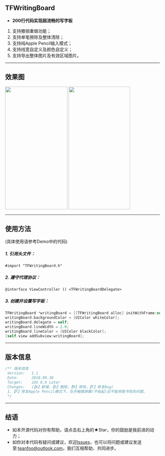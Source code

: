 ## TFWritingBoard
* **200行代码实现超流畅的写字板**
1. 支持撤销重做功能；
2. 支持单笔擦除及整体清除；
3. 支持纯Apple Pencil输入模式；
4. 支持线宽自定义及颜色自定义；
5. 支持导出整体图片及有效区域图片。

------------

## 效果图
<img src="https://github.com/teanfoo/TFWritingBoard/blob/master/Images/demo.jpeg" width="203" height="400"> <img src="https://github.com/teanfoo/TFWritingBoard/blob/master/Images/demo.gif" width="200" height="400">

------------

## 使用方法 
(具体使用请参考Demo中的代码)
##### 1. 引用头文件：
`#import "TFWritingBoard.h"`
##### 2. 遵守代理协议：
`@interface ViewController () <TFWritingBoardDelegate>`
##### 3. 创建并设置写字板：
```objective-c
TFWritingBoard *writingBoard = [[TFWritingBoard alloc] initWithFrame:self.view.bounds];
writingBoard.backgroundColor = [UIColor whiteColor];
writingBoard.delegate = self;
writingBoard.lineWidth = 2.0;
writingBoard.lineColor = [UIColor blackColor];
[self.view addSubview:writingBoard];
```
------------
## 版本信息
```objective-c
/** 版本信息
 Version:   1.1
 Date:      2018.09.30
 Target:    iOS 8.0 Later
 Changes:   (【A】新增，【D】删除，【M】修改，【F】修复Bug)
 1.【F】修复Apple Pencil模式下，在手触摸屏幕(不抬起)后不能用笔书写的问题。
 */
```
------------
## 结语
* 如本开源代码对你有帮助，请点击右上角的★Star，你的鼓励是我前进的动力；
* 如你对本代码有疑问或建议，欢迎[Issues](https://github.com/teanfoo/TFWritingBoard/issues "Issues")，也可以将问题或建议发送至:teanfoo@outlook.com，我们互相帮助、共同进步。

